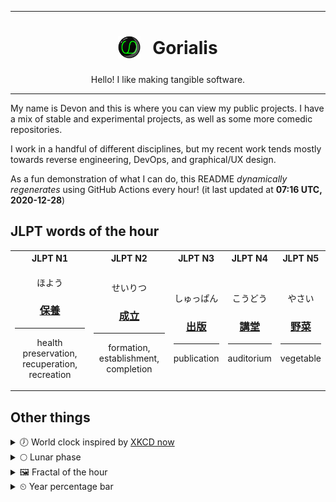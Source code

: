 ***

<h1 align="center">
<sub>
    <img src="readme/resources/avatar.png" height="36">
</sub>
&nbsp;
Gorialis
</h1>
<p align="center">
Hello! I like making tangible software.
</p>

***

My name is Devon and this is where you can view my public projects. I have a mix of stable and experimental projects, as well as some more comedic repositories.

I work in a handful of different disciplines, but my recent work tends mostly towards reverse engineering, DevOps, and graphical/UX design.

As a fun demonstration of what I can do, this README *dynamically regenerates* using GitHub Actions every hour! (it last updated at **07:16 UTC, 2020-12-28**)

<h2>JLPT words of the hour</h2>
<table>
    <tr>
        <th>JLPT N1</th>
        <th>JLPT N2</th>
        <th>JLPT N3</th>
        <th>JLPT N4</th>
        <th>JLPT N5</th>
    </tr>
    <tr>
        <td>
            <p align="center">ほよう</p>
            <h3 align="center"><b><a href="https://jisho.org/search/%E4%BF%9D%E9%A4%8A">保養</a></b></h3>
            <hr>
            <p align="center">health preservation,<wbr> recuperation,<wbr> recreation</p>
        </td>
        <td>
            <p align="center">せいりつ</p>
            <h3 align="center"><b><a href="https://jisho.org/search/%E6%88%90%E7%AB%8B">成立</a></b></h3>
            <hr>
            <p align="center">formation,<wbr> establishment,<wbr> completion</p>
        </td>
        <td>
            <p align="center">しゅっぱん</p>
            <h3 align="center"><b><a href="https://jisho.org/search/%E5%87%BA%E7%89%88">出版</a></b></h3>
            <hr>
            <p align="center">publication</p>
        </td>
        <td>
            <p align="center">こうどう</p>
            <h3 align="center"><b><a href="https://jisho.org/search/%E8%AC%9B%E5%A0%82">講堂</a></b></h3>
            <hr>
            <p align="center">auditorium</p>
        </td>
        <td>
            <p align="center">やさい</p>
            <h3 align="center"><b><a href="https://jisho.org/search/%E9%87%8E%E8%8F%9C">野菜</a></b></h3>
            <hr>
            <p align="center">vegetable</p>
        </td>
    </tr>
</table>

<h2>Other things</h2>
<details>
<summary>🕖  World clock inspired by <a href="https://xkcd.com/now">XKCD now</a></summary>

> <img src="generated/now.png" width="512">

</details>
<details>
<summary>🌕 Lunar phase</summary>

The moon is approximately 48.18% through its phase (Full Moon).

</details>
<details>
<summary>&#x1f5bc; Fractal of the hour</summary>

> <img src="generated/fractal.png" width="512">

</details>
<details>
<summary>&#x23f2; Year percentage bar</summary>
<pre><code>2020 [███████████████████▁] 98.99%</code></pre>
</details>
